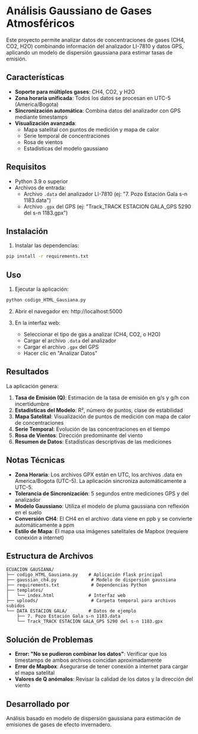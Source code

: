 # Análisis Gaussiano de Gases Atmosféricos

Este proyecto permite analizar datos de concentraciones de gases (CH4, CO2, H2O) combinando información del analizador LI-7810 y datos GPS, aplicando un modelo de dispersión gaussiana para estimar tasas de emisión.

## Características

- **Soporte para múltiples gases**: CH4, CO2, y H2O
- **Zona horaria unificada**: Todos los datos se procesan en UTC-5 (America/Bogota)
- **Sincronización automática**: Combina datos del analizador con GPS mediante timestamps
- **Visualización avanzada**:
  - Mapa satelital con puntos de medición y mapa de calor
  - Serie temporal de concentraciones
  - Rosa de vientos
  - Estadísticas del modelo gaussiano

## Requisitos

- Python 3.9 o superior
- Archivos de entrada:
  - Archivo `.data` del analizador LI-7810 (ej: "7. Pozo Estación Gala s-n 1183.data")
  - Archivo `.gpx` del GPS (ej: "Track_TRACK ESTACION GALA_GPS 5290 del s-n 1183.gpx")

## Instalación

1. Instalar las dependencias:
```bash
pip install -r requirements.txt
```

## Uso

1. Ejecutar la aplicación:
```bash
python codigo_HTML_Gausiana.py
```

2. Abrir el navegador en: http://localhost:5000

3. En la interfaz web:
   - Seleccionar el tipo de gas a analizar (CH4, CO2, o H2O)
   - Cargar el archivo `.data` del analizador
   - Cargar el archivo `.gpx` del GPS
   - Hacer clic en "Analizar Datos"

## Resultados

La aplicación genera:

1. **Tasa de Emisión (Q)**: Estimación de la tasa de emisión en g/s y g/h con incertidumbre
2. **Estadísticas del Modelo**: R², número de puntos, clase de estabilidad
3. **Mapa Satelital**: Visualización de puntos de medición con mapa de calor de concentraciones
4. **Serie Temporal**: Evolución de las concentraciones en el tiempo
5. **Rosa de Vientos**: Dirección predominante del viento
6. **Resumen de Datos**: Estadísticas descriptivas de las mediciones

## Notas Técnicas

- **Zona Horaria**: Los archivos GPX están en UTC, los archivos .data en America/Bogota (UTC-5). La aplicación sincroniza automáticamente a UTC-5.
- **Tolerancia de Sincronización**: 5 segundos entre mediciones GPS y del analizador
- **Modelo Gaussiano**: Utiliza el modelo de pluma gaussiana con reflexión en el suelo
- **Conversión CH4**: El CH4 en el archivo .data viene en ppb y se convierte automáticamente a ppm
- **Estilo de Mapa**: El mapa usa imágenes satelitales de Mapbox (requiere conexión a internet)

## Estructura de Archivos

```
ECUACION GAUSIANA/
├── codigo_HTML_Gausiana.py    # Aplicación Flask principal
├── gaussian_ch4.py             # Modelo de dispersión gaussiana
├── requirements.txt            # Dependencias Python
├── templates/
│   └── index.html             # Interfaz web
├── uploads/                    # Carpeta temporal para archivos subidos
└── DATA ESTACION GALA/        # Datos de ejemplo
    ├── 7. Pozo Estación Gala s-n 1183.data
    └── Track_TRACK ESTACION GALA_GPS 5290 del s-n 1183.gpx
```

## Solución de Problemas

- **Error: "No se pudieron combinar los datos"**: Verificar que los timestamps de ambos archivos coincidan aproximadamente
- **Error de Mapbox**: Asegurarse de tener conexión a internet para cargar el mapa satelital
- **Valores de Q anómalos**: Revisar la calidad de los datos y la dirección del viento

## Desarrollado por

Análisis basado en modelo de dispersión gaussiana para estimación de emisiones de gases de efecto invernadero.
